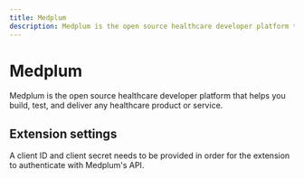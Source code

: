 ```yaml
---
title: Medplum
description: Medplum is the open source healthcare developer platform that helps you build, test, and deliver any healthcare product or service.
---
```


# Medplum

Medplum is the open source healthcare developer platform that helps you build, test, and deliver any healthcare product or service.

## Extension settings

A client ID and client secret needs to be provided in order for the extension to authenticate with Medplum's API.

